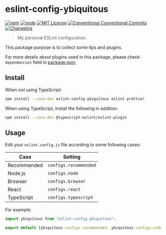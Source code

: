 # eslint-config-ybiquitous

[![npm](https://img.shields.io/npm/v/eslint-config-ybiquitous.svg)](https://www.npmjs.com/package/eslint-config-ybiquitous)
[![node](https://img.shields.io/node/v/eslint-config-ybiquitous.svg)](https://github.com/ybiquitous/eslint-config-ybiquitous)
[![MIT License](https://img.shields.io/github/license/ybiquitous/ybiq.svg)](LICENSE)
[![Conventional Conventional Commits](https://img.shields.io/badge/Conventional%20Commits-1.0.0-yellow.svg)](https://conventionalcommits.org)
[![Changelog](https://img.shields.io/badge/changelog-here-blue.svg)](CHANGELOG.md)

> My personal ESLint configuration.

This package purpose is to collect some tips and plugins.

For more details about plugins used in this package,
please check `dependencies` field in [package.json](package.json).

## Install

When _not_ using TypeScript:

```sh
npm install --save-dev eslint-config-ybiquitous eslint prettier
```

When using TypeScript, install the following in addition:

```sh
npm install --save-dev @typescript-eslint/eslint-plugin
```

## Usage

Edit your `eslint.config.js` file according to some following cases:

| Case        | Setting               |
| ----------- | --------------------- |
| Recommended | `configs.recommended` |
| Node.js     | `configs.node`        |
| Browser     | `configs.browser`     |
| React       | `configs.react`       |
| TypeScript  | `configs.typescript`  |

For example:

```js
import ybiquitous from "eslint-config-ybiquitous";

export default [ybiquitous.configs.recommended, ybiquitous.configs.node];
```

